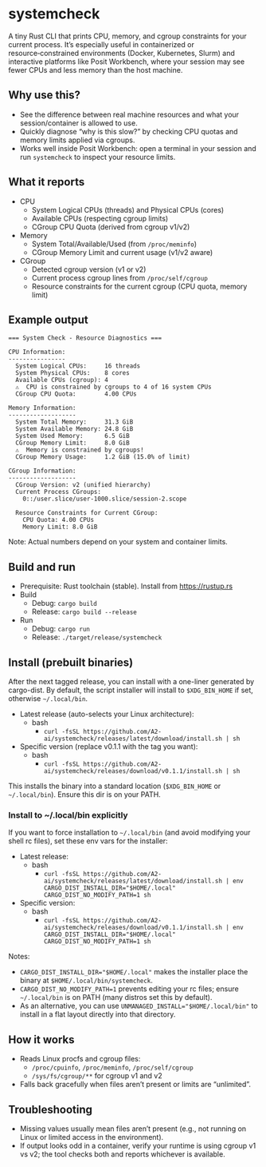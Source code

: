 # systemcheck

A tiny Rust CLI that prints CPU, memory, and cgroup constraints for your current process. It’s especially useful in containerized or resource‑constrained environments (Docker, Kubernetes, Slurm) and interactive platforms like Posit Workbench, where your session may see fewer CPUs and less memory than the host machine.

## Why use this?
- See the difference between real machine resources and what your session/container is allowed to use.
- Quickly diagnose “why is this slow?” by checking CPU quotas and memory limits applied via cgroups.
- Works well inside Posit Workbench: open a terminal in your session and run `systemcheck` to inspect your resource limits.

## What it reports
- CPU
  - System Logical CPUs (threads) and Physical CPUs (cores)
  - Available CPUs (respecting cgroup limits)
  - CGroup CPU Quota (derived from cgroup v1/v2)
- Memory
  - System Total/Available/Used (from `/proc/meminfo`)
  - CGroup Memory Limit and current usage (v1/v2 aware)
- CGroup
  - Detected cgroup version (v1 or v2)
  - Current process cgroup lines from `/proc/self/cgroup`
  - Resource constraints for the current cgroup (CPU quota, memory limit)

## Example output
```
=== System Check - Resource Diagnostics ===

CPU Information:
----------------
  System Logical CPUs:     16 threads
  System Physical CPUs:    8 cores
  Available CPUs (cgroup): 4
  ⚠️  CPU is constrained by cgroups to 4 of 16 system CPUs
  CGroup CPU Quota:        4.00 CPUs

Memory Information:
-------------------
  System Total Memory:     31.3 GiB
  System Available Memory: 24.8 GiB
  System Used Memory:      6.5 GiB
  CGroup Memory Limit:     8.0 GiB
  ⚠️  Memory is constrained by cgroups!
  CGroup Memory Usage:     1.2 GiB (15.0% of limit)

CGroup Information:
-------------------
  CGroup Version: v2 (unified hierarchy)
  Current Process CGroups:
    0::/user.slice/user-1000.slice/session-2.scope

  Resource Constraints for Current CGroup:
    CPU Quota: 4.00 CPUs
    Memory Limit: 8.0 GiB
```

Note: Actual numbers depend on your system and container limits.

## Build and run
- Prerequisite: Rust toolchain (stable). Install from https://rustup.rs
- Build
  - Debug: `cargo build`
  - Release: `cargo build --release`
- Run
  - Debug: `cargo run`
  - Release: `./target/release/systemcheck`

## Install (prebuilt binaries)
After the next tagged release, you can install with a one-liner generated by cargo-dist.
By default, the script installer will install to `$XDG_BIN_HOME` if set, otherwise `~/.local/bin`.

- Latest release (auto-selects your Linux architecture):
  - bash
    - `curl -fsSL https://github.com/A2-ai/systemcheck/releases/latest/download/install.sh | sh`
- Specific version (replace v0.1.1 with the tag you want):
  - bash
    - `curl -fsSL https://github.com/A2-ai/systemcheck/releases/download/v0.1.1/install.sh | sh`

This installs the binary into a standard location (`$XDG_BIN_HOME` or `~/.local/bin`). Ensure this dir is on your PATH.

### Install to ~/.local/bin explicitly
If you want to force installation to `~/.local/bin` (and avoid modifying your shell rc files), set these env vars for the installer:

- Latest release:
  - bash
    - `curl -fsSL https://github.com/A2-ai/systemcheck/releases/latest/download/install.sh | env CARGO_DIST_INSTALL_DIR="$HOME/.local" CARGO_DIST_NO_MODIFY_PATH=1 sh`
- Specific version:
  - bash
    - `curl -fsSL https://github.com/A2-ai/systemcheck/releases/download/v0.1.1/install.sh | env CARGO_DIST_INSTALL_DIR="$HOME/.local" CARGO_DIST_NO_MODIFY_PATH=1 sh`

Notes:
- `CARGO_DIST_INSTALL_DIR="$HOME/.local"` makes the installer place the binary at `$HOME/.local/bin/systemcheck`.
- `CARGO_DIST_NO_MODIFY_PATH=1` prevents editing your rc files; ensure `~/.local/bin` is on PATH (many distros set this by default).
- As an alternative, you can use `UNMANAGED_INSTALL="$HOME/.local/bin"` to install in a flat layout directly into that directory.

## How it works
- Reads Linux procfs and cgroup files:
  - `/proc/cpuinfo`, `/proc/meminfo`, `/proc/self/cgroup`
  - `/sys/fs/cgroup/**` for cgroup v1 and v2
- Falls back gracefully when files aren’t present or limits are “unlimited”.

## Troubleshooting
- Missing values usually mean files aren’t present (e.g., not running on Linux or limited access in the environment).
- If output looks odd in a container, verify your runtime is using cgroup v1 vs v2; the tool checks both and reports whichever is available.
